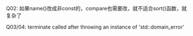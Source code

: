 Q02:
如果name()改成非const的，compare也需要改，就不适合sort()函数，就复杂了

Q03/04:
terminate called after throwing an instance of 'std::domain_error'
